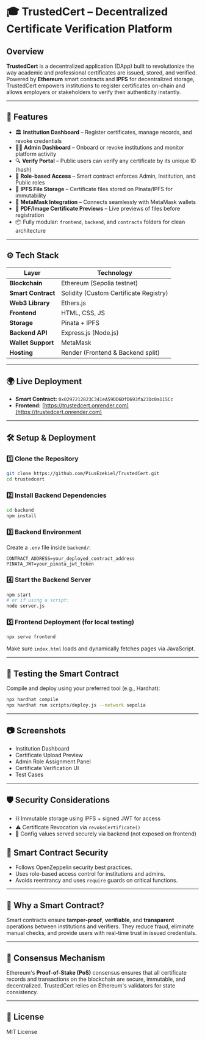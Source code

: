 # 🎓 TrustedCert – Decentralized Certificate Verification Platform

## Overview
**TrustedCert** is a decentralized application (DApp) built to revolutionize the way academic and professional certificates are issued, stored, and verified. Powered by **Ethereum** smart contracts and **IPFS** for decentralized storage, TrustedCert empowers institutions to register certificates on-chain and allows employers or stakeholders to verify their authenticity instantly.

---

## 🎯 Features

- 🏛️ **Institution Dashboard** – Register certificates, manage records, and revoke credentials
- 👨‍💼 **Admin Dashboard** – Onboard or revoke institutions and monitor platform activity
- 🔍 **Verify Portal** – Public users can verify any certificate by its unique ID (hash)
- 🧠 **Role-based Access** – Smart contract enforces Admin, Institution, and Public roles
- 🔗 **IPFS File Storage** – Certificate files stored on Pinata/IPFS for immutability
- 🦊 **MetaMask Integration** – Connects seamlessly with MetaMask wallets
- 📄 **PDF/Image Certificate Previews** – Live previews of files before registration
- 📦 Fully modular: `frontend`, `backend`, and `contracts` folders for clean architecture

---

## ⚙️ Tech Stack

| Layer              | Technology                       |
|--------------------|-----------------------------------|
| **Blockchain**     | Ethereum (Sepolia testnet)       |
| **Smart Contract** | Solidity (Custom Certificate Registry) |
| **Web3 Library**   | Ethers.js                        |
| **Frontend**       | HTML, CSS, JS                    |
| **Storage**        | Pinata + IPFS                    |
| **Backend API**    | Express.js (Node.js)             |
| **Wallet Support** | MetaMask                         |
| **Hosting**        | Render (Frontend & Backend split) |

---

## 🌍 Live Deployment

- **Smart Contract:** `0x0297212823C341eA59DD6DfD693fa23Dc0a115Cc`  
- **Frontend:** [https://trustedcert.onrender.com](https://trustedcert.onrender.com)   

---

## 🛠️ Setup & Deployment

### 1️⃣ Clone the Repository

```bash
git clone https://github.com/PiusEzekiel/TrustedCert.git
cd trustedcert
```

### 2️⃣ Install Backend Dependencies

```bash
cd backend
npm install
```

### 3️⃣ Backend Environment

Create a `.env` file inside `backend/`:

```env
CONTRACT_ADDRESS=your_deployed_contract_address
PINATA_JWT=your_pinata_jwt_token
```

### 4️⃣ Start the Backend Server

```bash
npm start
# or if using a script:
node server.js
```

### 5️⃣ Frontend Deployment (for local testing)

```bash
npx serve frontend
```

Make sure `index.html` loads and dynamically fetches pages via JavaScript.

---

## 🧪 Testing the Smart Contract

Compile and deploy using your preferred tool (e.g., Hardhat):

```bash
npx hardhat compile
npx hardhat run scripts/deploy.js --network sepolia
```

---

## 📷 Screenshots
- Institution Dashboard
- Certificate Upload Preview  
- Admin Role Assignment Panel  
- Certificate Verification UI
- Test Cases

---

## 🛡️ Security Considerations

- ⛓️ Immutable storage using IPFS + signed JWT for access
- ⚠️ Certificate Revocation via `revokeCertificate()`
- 🧾 Config values served securely via backend (not exposed on frontend)

## 🔐 Smart Contract Security

- Follows OpenZeppelin security best practices.
- Uses role-based access control for institutions and admins.
- Avoids reentrancy and uses `require` guards on critical functions.

---

## 🙋 Why a Smart Contract?

Smart contracts ensure **tamper-proof**, **verifiable**, and **transparent** operations between institutions and verifiers. They reduce fraud, eliminate manual checks, and provide users with real-time trust in issued credentials.

---

## 🔐 Consensus Mechanism

Ethereum's **Proof-of-Stake (PoS)** consensus ensures that all certificate records and transactions on the blockchain are secure, immutable, and decentralized. TrustedCert relies on Ethereum's validators for state consistency.


---

## 📄 License

MIT License
